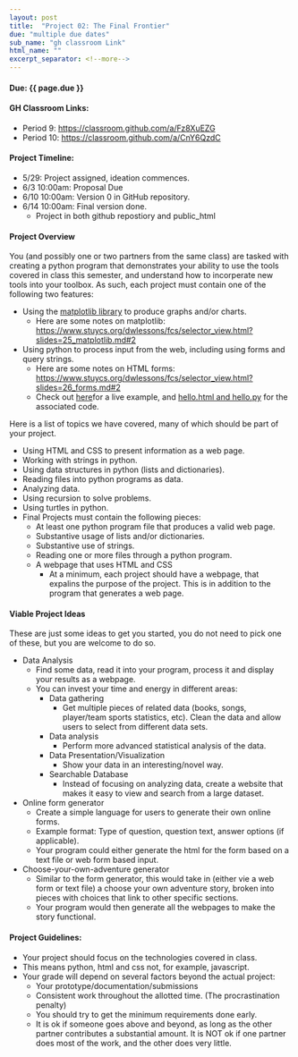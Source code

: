 ```yaml
---
layout: post
title:  "Project 02: The Final Frontier"
due: "multiple due dates"
sub_name: "gh classroom Link"
html_name: ""
excerpt_separator: <!--more-->
---
```


#### Due: {{ page.due }}
#### GH Classroom Links:
* Period 9: <https://classroom.github.com/a/Fz8XuEZG>
* Period 10: <https://classroom.github.com/a/CnY6QzdC>

#### Project Timeline:
- 5/29: Project assigned, ideation commences.
- 6/3 10:00am: Proposal Due
- 6/10 10:00am: Version 0 in GitHub repository.
- 6/14 10:00am: Final version done.
  - Project in both github repostiory and public_html

#### Project Overview
You (and possibly one or two partners from the same class) are tasked with creating a python program that demonstrates your ability to use the tools covered in class this semester, and understand how to incorperate new tools into your toolbox. As such, each project must contain one of the following two features:
* Using the [matplotlib library](https://matplotlib.org/stable/) to produce graphs and/or charts.
  - Here are some notes on matplotlib: <https://www.stuycs.org/dwlessons/fcs/selector_view.html?slides=25_matplotlib.md#2>
* Using python to process input from the web, including using forms and query strings.
  - Here are some notes on HTML forms: <https://www.stuycs.org/dwlessons/fcs/selector_view.html?slides=26_forms.md#2>
  - Check out [here](http://homer.stuy.edu/~jadw/python/hello.html)for a live example, and [hello.html and hello.py](https://github.com/stuycs-gh-classrooms/09-web-jonalf/tree/main/python) for the associated code.

Here is a list of topics we have covered, many of which should be part of your project.
* Using HTML and CSS to present information as a web page.
* Working with strings in python.
* Using data structures in python (lists and dictionaries).
* Reading files into python programs as data.
* Analyzing data.
* Using recursion to solve problems.
* Using turtles in python.
* Final Projects must contain the following pieces:
  * At least one python program file that produces a valid web page.
  * Substantive usage of lists and/or dictionaries.
  * Substantive use of strings.
  * Reading one or more files through a python program.
  * A webpage that uses HTML and CSS
    - At a minimum, each project should have a webpage, that expalins the purpose of the project. This is in addition to the program that generates a web page.

#### Viable Project Ideas
These are just some ideas to get you started, you do not need to pick one of these, but you are welcome to do so.
* Data Analysis
  * Find some data, read it into your program, process it and display your results as a webpage.
  * You can invest your time and energy in different areas:
    * Data gathering
      * Get multiple pieces of related data (books, songs, player/team sports statistics, etc). Clean the data and allow users to select from different data sets.
    * Data analysis
      * Perform more advanced statistical analysis of the data.
    * Data Presentation/Visualization
      * Show your data in an interesting/novel way.
    * Searchable Database
      * Instead of focusing on analyzing data, create a website that makes it easy to view and search from a large dataset.
* Online form generator
  * Create a simple language for users to generate their own online forms.
  * Example format: Type of question, question text, answer options (if applicable).
  * Your program could either generate the html for the form based on a text file or web form based input.
* Choose-your-own-adventure generator
  * Similar to the form generator, this would take in (either vie a web form or text file) a choose your own adventure story, broken into pieces with choices that link to other specific sections.
  * Your program would then generate all the webpages to make the story functional.


#### Project Guidelines:
* Your project should focus on the technologies covered in class.
* This means python, html and css not, for example, javascript.
* Your grade will depend on several factors beyond the actual project:
  * Your prototype/documentation/submissions
  * Consistent work throughout the allotted time. (The procrastination penalty)
  * You should try to get the minimum requirements done early.
  * It is ok if someone goes above and beyond, as long as the other partner contributes a substantial amount. It is NOT ok if one partner does most of the work, and the other does very little.
